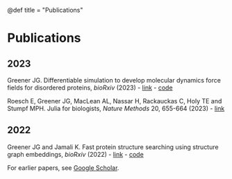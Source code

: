 @def title = "Publications"

# Publications

## 2023

Greener JG. Differentiable simulation to develop molecular dynamics force fields for disordered proteins, *bioRxiv* (2023) - [link](https://www.biorxiv.org/content/10.1101/2023.08.29.555352) - [code](https://github.com/greener-group/GB99dms)

Roesch E, Greener JG, MacLean AL, Nassar H, Rackauckas C, Holy TE and Stumpf MPH. Julia for biologists, *Nature Methods* 20, 655-664 (2023) - [link](https://www.nature.com/articles/s41592-023-01832-z)

## 2022

Greener JG and Jamali K. Fast protein structure searching using structure graph embeddings, *bioRxiv* (2022) - [link](https://www.biorxiv.org/content/10.1101/2022.11.28.518224v1) - [code](https://github.com/jgreener64/progres)

For earlier papers, see [Google Scholar](https://scholar.google.co.uk/citations?view_op=list_works&hl=en&user=IG6H3tIAAAAJ).
